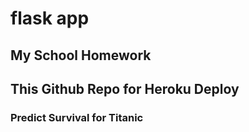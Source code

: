 # flask app
## My School Homework
## This Github Repo for Heroku Deploy
### Predict Survival for Titanic
